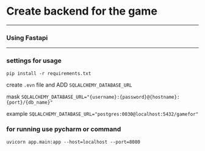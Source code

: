 # Create backend for the game 
___
### Using Fastapi
___
### settings for usage
`pip install -r requirements.txt`

create `.evn` file and ADD `SQLALCHEMY_DATABASE_URL` 

mask `SQLALCHEMY_DATABASE_URL="{username}:{password}@{hostname}:{port}/{db_name}"`

example `SQLALCHEMY_DATABASE_URL="postgres:0030@localhost:5432/gamefor"`

### for running use pycharm or command 
`uvicorn app.main:app --host=localhost --port=8080`
